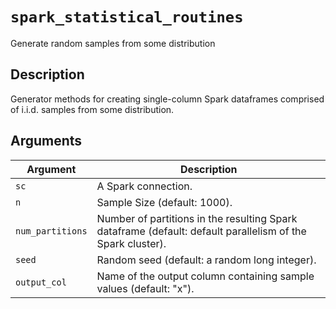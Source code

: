 # `spark_statistical_routines`

Generate random samples from some distribution


## Description

Generator methods for creating single-column Spark dataframes comprised of
 i.i.d. samples from some distribution.


## Arguments

Argument      |Description
------------- |----------------
`sc`     |     A Spark connection.
`n`     |     Sample Size (default: 1000).
`num_partitions`     |     Number of partitions in the resulting Spark dataframe (default: default parallelism of the Spark cluster).
`seed`     |     Random seed (default: a random long integer).
`output_col`     |     Name of the output column containing sample values (default: "x").


